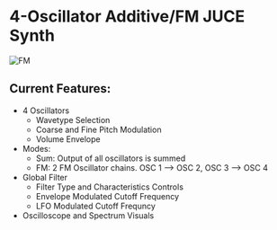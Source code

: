 # 4-Oscillator Additive/FM JUCE Synth
![FM](https://github.com/user-attachments/assets/69459bcc-82a4-4e06-96c4-2dfe9187d330)

## Current Features:
- 4 Oscillators
  - Wavetype Selection
  - Coarse and Fine Pitch Modulation
  - Volume Envelope
- Modes:
  - Sum: Output of all oscillators is summed
  - FM: 2 FM Oscillator chains. OSC 1 --> OSC 2, OSC 3 --> OSC 4
- Global Filter
  - Filter Type and Characteristics Controls
  - Envelope Modulated Cutoff Frequency
  - LFO Modulated Cutoff Frequncy
- Oscilloscope and Spectrum Visuals

